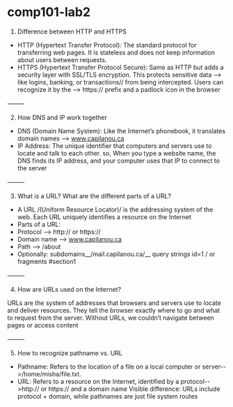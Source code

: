 # comp101-lab2

1. Difference between HTTP and HTTPS
- HTTP (Hypertext Transfer Protocol): The standard protocol for transferring web pages. It is stateless and does not keep information about users between requests.
- HTTPS (Hypertext Transfer Protocol Secure): Same as HTTP but adds a security layer with SSL/TLS encryption. This protects sensitive data --> like logins, banking, or transactions// from being intercepted. Users can recognize it by the --> https:// prefix and a padlock icon in the browser

⸻

2. How DNS and IP work together
 - DNS (Domain Name System): Like the Internet’s phonebook, it translates domain names --> www.capilanou.ca
- IP Address: The unique identifier that computers and servers use to locate and talk to each other.
so, When you type a website name, the DNS finds its IP address, and your computer uses that IP to connect to the server

⸻

3. What is a URL? What are the different parts of a URL?
 -   A URL /(Uniform Resource Locator)/ is the addressing system of the web. Each URL uniquely identifies a resource on the Internet
-  Parts of a URL:
 -    Protocol --> http:// or https://
  -   Domain name --> www.capilanou.ca
   -   Path --> /about
 -   Optionally: subdomains__/mail.capilanou.ca/__ query strings id=1 / or fragments #section1

⸻

4. How are URLs used on the Internet?

URLs are the system of addresses that browsers and servers use to locate and deliver resources. They tell the browser exactly where to go and what to request from the server. Without URLs, we couldn’t navigate between pages or access content

⸻

5. How to recognize pathname vs. URL
 -   Pathname: Refers to the location of a file on a local computer or server-->/home/misha/file.txt.
 -   URL: Refers to a resource on the Internet, identified by a protocol-->http:// or https:// and a domain name
Visible difference: URLs include protocol + domain, while pathnames are just file system routes
